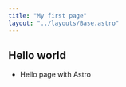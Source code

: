 ```yaml
---
title: "My first page"
layout: "../layouts/Base.astro"
---
```


## Hello world

- Hello page with Astro